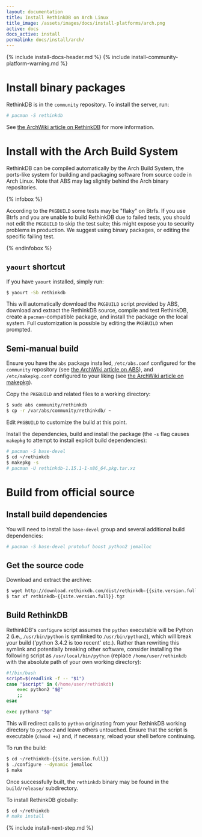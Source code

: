 ```yaml
---
layout: documentation
title: Install RethinkDB on Arch Linux
title_image: /assets/images/docs/install-platforms/arch.png
active: docs
docs_active: install
permalink: docs/install/arch/
---
```

{% include install-docs-header.md %}
{% include install-community-platform-warning.md %}

# Install binary packages #

RethinkDB is in the `community` repository. To install the server, run:

```bash
# pacman -S rethinkdb
```

See [the ArchWiki article on RethinkDB][awr] for more information.

[awr]: https://wiki.archlinux.org/index.php/RethinkDB

# Install with the Arch Build System #

RethinkDB can be compiled automatically by the Arch Build System, the ports-like system for building and packaging software from source code in Arch Linux. Note that ABS may lag slightly behind the Arch binary repositories.

{% infobox %}

According to the `PKGBUILD` some tests may be "flaky" on Btrfs. If you use Btrfs and you are unable to build RethinkDB due to failed tests, you should not edit the `PKGBUILD` to skip the test suite; this might expose you to security problems in production. We suggest using binary packages, or editing the specific failing test.

{% endinfobox %}

## `yaourt` shortcut ##

If you have `yaourt` installed, simply run:

```bash
$ yaourt -Sb rethinkdb
```

This will automatically download the `PKGBUILD` script provided by ABS, download and extract the RethinkDB source, compile and test RethinkDB, create a `pacman`-compatible package, and install the package on the local system. Full customization is possible by editing the `PKGBUILD` when prompted.

## Semi-manual build ##

Ensure you have the `abs` package installed, `/etc/abs.conf` configured for the `community` repository (see [the ArchWiki article on ABS][abs]), and `/etc/makepkg.conf` configured to your liking (see [the ArchWiki article on makepkg][makepkg]).

[abs]: https://wiki.archlinux.org/index.php/Arch_Build_System#How_to_use_ABS
[makepkg]: https://wiki.archlinux.org/index.php/Makepkg

Copy the `PKGBUILD` and related files to a working directory:

```bash
$ sudo abs community/rethinkdb
$ cp -r /var/abs/community/rethinkdb/ ~
```

Edit `PKGBUILD` to customize the build at this point.

Install the dependencies, build and install the package (the `-s` flag causes `makepkg` to attempt to 
install explicit build dependencies):

```bash
# pacman -S base-devel
$ cd ~/rethinkdb
$ makepkg -s
# pacman -U rethinkdb-1.15.1-1-x86_64.pkg.tar.xz
```


# Build from official source #

## Install build dependencies  ##

You will need to install the `base-devel` group and several additional build dependencies:

```bash
# pacman -S base-devel protobuf boost python2 jemalloc
```

## Get the source code ##

Download and extract the archive:

```bash
$ wget http://download.rethinkdb.com/dist/rethinkdb-{{site.version.full}}.tgz
$ tar xf rethinkdb-{{site.version.full}}.tgz
```

## Build RethinkDB ##

RethinkDB's `configure` script assumes the `python` executable will be Python 2 (i.e., `/usr/bin/python` is symlinked to `/usr/bin/python2`), which will break your build ('python 3.4.2 is too recent' etc.). Rather than rewriting this symlink and potentially breaking other software, consider installing the following script as `/usr/local/bin/python` (replace `/home/user/rethinkdb` with the absolute path of your own working directory):

```bash
#!/bin/bash
script=$(readlink -f -- "$1")
case "$script" in (/home/user/rethinkdb)
    exec python2 "$@"
    ;;
esac

exec python3 "$@"
```

This will redirect calls to `python` originating from your RethinkDB working directory to `python2` and leave others untouched. Ensure that the script is executable (`chmod +x`) and, if necessary, reload your shell before continuing.

To run the build:

```bash
$ cd ~/rethinkdb-{{site.version.full}}
$ ./configure --dynamic jemalloc
$ make
```

Once successfully built, the `rethinkdb` binary may be found in the `build/release/` subdirectory.  

To install RethinkDB globally:

```bash
$ cd ~/rethinkdb
# make install
```

{% include install-next-step.md %}
